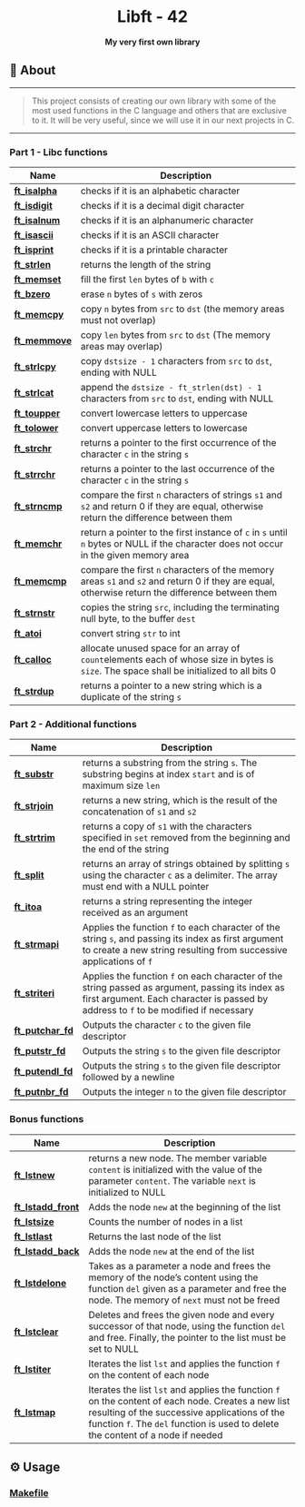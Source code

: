 <h1 align="center">Libft - 42</h1>
<p align="center"><strong>My very first own library</strong></p>

## 📑 About
---
> This project consists of creating our own library with some of the most used functions in the C language and others that are exclusive to it. It will be
very useful, since we will use it in our next projects in C.
---

### Part 1 - Libc functions

| Name                                  | Description                                                                                                                 |
| ------------------------------------- | --------------------------------------------------------------------------------------------------------------------------- |
| [**ft_isalpha**](/libft/ft_isalpha.c) | checks if it is an alphabetic character                                                                                     |
| [**ft_isdigit**](/libft/ft_isdigit.c) | checks if it is a decimal digit character                                                                                   |
| [**ft_isalnum**](/libft/ft_isalnum.c) | checks if it is an alphanumeric character                                                                                   |
| [**ft_isascii**](/libft/ft_isascii.c) | checks if it is an ASCII character                                                                                          |
| [**ft_isprint**](/libft/ft_isprint.c) | checks if it is a printable character                                                                                       |
| [**ft_strlen**](/libft/ft_strlen.c)   | returns the length of the string                                                                                            |
| [**ft_memset**](/libft/ft_memset.c)   | fill the first `len` bytes of `b` with `c`                                                                                  |
| [**ft_bzero**](/libft/ft_bzero.c)     | erase `n` bytes of `s` with zeros                                                                                           |
| [**ft_memcpy**](/libft/ft_memcpy.c)   | copy `n` bytes from `src` to `dst` (the memory areas must not overlap)                                                      |
| [**ft_memmove**](/libft/ft_memmove.c) | copy `len` bytes from `src` to `dst` (The memory areas may overlap)                                                         |
| [**ft_strlcpy**](/libft/ft_strlcpy.c) | copy `dstsize - 1` characters from `src` to `dst`, ending with NULL                                                         |
| [**ft_strlcat**](/libft/ft_strlcat.c) | append the `dstsize - ft_strlen(dst) - 1` characters from `src` to `dst`, ending with NULL                                  |
| [**ft_toupper**](/libft/ft_toupper.c) | convert lowercase letters to uppercase                                                                                      |
| [**ft_tolower**](/libft/ft_tolower.c) | convert uppercase letters to lowercase                                                                                      |
| [**ft_strchr**](/libft/ft_strchr.c)   | returns a pointer to the first occurrence of the character `c` in the string `s`                                            |
| [**ft_strrchr**](/libft/ft_strrchr.c) | returns a pointer to the last occurrence of the character `c` in the string `s`                                             |
| [**ft_strncmp**](/libft/ft_strncmp.c) | compare the first `n` characters of strings `s1` and `s2` and return 0 if they are equal, otherwise return the difference between them |
| [**ft_memchr**](/libft/ft_memchr.c)   | return a pointer to the first instance of `c` in `s` until `n` bytes or NULL if the character does not occur in the given memory area |
| [**ft_memcmp**](/libft/ft_memcmp.c)   | compare the first `n` characters of the memory areas `s1` and `s2` and return 0 if they are equal, otherwise return the difference between them |
| [**ft_strnstr**](/libft/ft_strnstr.c) | copies the string `src`, including the terminating null byte, to the buffer `dest`                                          |
| [**ft_atoi**](/libft/ft_atoi.c)       | convert string `str` to int                                                                                                 |
| [**ft_calloc**](/libft/ft_calloc.c)   | allocate unused space for an array of `count`elements each of whose size in bytes is `size`.  The space shall be initialized to all bits 0 |
| [**ft_strdup**](/libft/ft_strdup.c)   | returns a pointer to a new string which is a duplicate of the string `s`                                                    |

### Part 2 - Additional functions

| Name                                         | Description                                                                                                          |
| -------------------------------------------- | -------------------------------------------------------------------------------------------------------------------- |
| [**ft_substr**](/libft/ft_substr.c)         | returns a substring from the string `s`. The substring begins at index `start` and is of maximum size `len`          |
| [**ft_strjoin**](/libft/ft_strjoin.c)       | returns a new string, which is the result of the concatenation of `s1` and `s2`                                      |
| [**ft_strtrim**](/libft/ft_strtrim.c)       | returns a copy of `s1` with the characters specified in `set` removed from the beginning and the end of the string   |
| [**ft_split**](/libft/ft_split.c)           | returns an array of strings obtained by splitting `s` using the character `c` as a delimiter. The array must end with a NULL pointer |
| [**ft_itoa**](/libft/ft_itoa.c)             | returns a string representing the integer received as an argument                                                    |
| [**ft_strmapi**](/libft/ft_strmapi.c)       | Applies the function `f` to each character of the string `s`, and passing its index as first argument to create a new string resulting from successive applications of `f` |
| [**ft_striteri**](/libft/ft_striteri.c)     | Applies the function `f` on each character of the string passed as argument, passing its index as first argument. Each character is passed by address to `f` to be modified if necessary |
| [**ft_putchar_fd**](/libft/ft_putchar_fd.c) | Outputs the character `c` to the given file descriptor                                                               |
| [**ft_putstr_fd**](/libft/ft_putstr_fd.c)   | Outputs the string `s` to the given file descriptor                                                                  |
| [**ft_putendl_fd**](/libft/ft_putendl_fd.c) | Outputs the string `s` to the given file descriptor followed by a newline                                            |
| [**ft_putnbr_fd**](/libft/ft_putnbr_fd.c)   | Outputs the integer `n` to the given file descriptor                                                                 |

### Bonus functions

| Name                                             | Description                                                                                                      |
| ------------------------------------------------ | ---------------------------------------------------------------------------------------------------------------- |
| [**ft_lstnew**](/libft/ft_lstnew.c)             | returns a new node. The member variable `content` is initialized with the value of the parameter `content`. The variable `next` is initialized to NULL |
| [**ft_lstadd_front**](/libft/ft_lstadd_front.c) | Adds the node `new` at the beginning of the list                                                                 |
| [**ft_lstsize**](/libft/ft_lstsize.c)           | Counts the number of nodes in a list                                                                             |
| [**ft_lstlast**](/libft/ft_lstlast.c)           |Returns the last node of the list                                                                                 |
| [**ft_lstadd_back**](/libft/ft_lstadd_back.c)   | Adds the node `new` at the end of the list                                                                       |
| [**ft_lstdelone**](/libft/ft_lstdelone.c)       | Takes as a parameter a node and frees the memory of the node’s content using the function `del` given as a parameter and free the node. The memory of `next` must not be freed |
| [**ft_lstclear**](/libft/ft_lstclear.c)         | Deletes and frees the given node and every successor of that node, using the function `del` and free. Finally, the pointer to the list must be set to NULL |
| [**ft_lstiter**](/libft/ft_lstiter.c)           | Iterates the list `lst` and applies the function `f` on the content of each node                                 |
| [**ft_lstmap**](/libft/ft_lstmap.c)             | Iterates the list `lst` and applies the function `f` on the content of each node. Creates a new list resulting of the successive applications of the function `f`. The `del` function is used to delete the content of a node if needed |

## ⚙️ Usage

### [**Makefile**](/libft/Makefile)
